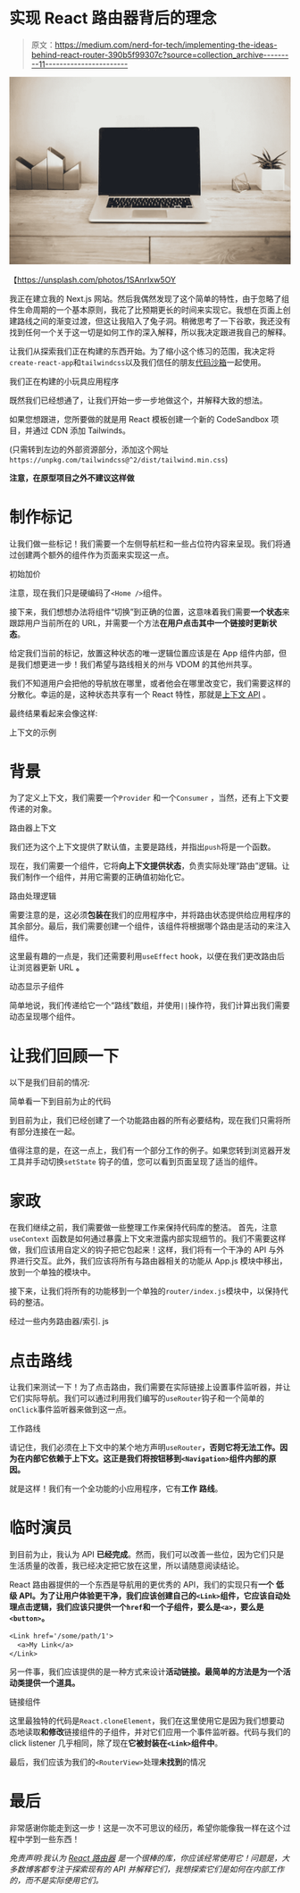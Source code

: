 # 实现 React 路由器背后的理念

> 原文：<https://medium.com/nerd-for-tech/implementing-the-ideas-behind-react-router-390b5f99307c?source=collection_archive---------11----------------------->

![](img/bbc7d773b9936fd18c68e7dfc2e427b7.png)

【https://unsplash.com/photos/1SAnrIxw5OY 

我正在建立我的 Next.js 网站。然后我偶然发现了这个简单的特性，由于忽略了组件生命周期的一个基本原则，我花了比预期更长的时间来实现它。我想在页面上创建路线之间的渐变过渡，但这让我陷入了兔子洞。稍微思考了一下谷歌，我还没有找到任何一个关于这一切是如何工作的深入解释，所以我决定跟进我自己的解释。

让我们从探索我们正在构建的东西开始。为了缩小这个练习的范围，我决定将`create-react-app`和`tailwindcss`以及我们信任的朋友[代码沙箱](https://codesandbox.io)一起使用。

我们正在构建的小玩具应用程序

既然我们已经想通了，让我们开始一步一步地做这个，并解释大致的想法。

如果您想跟进，您所要做的就是用 React 模板创建一个新的 CodeSandbox 项目，并通过 CDN 添加 Tailwinds。

(只需转到左边的外部资源部分，添加这个网址`https://unpkg.com/tailwindcss@^2/dist/tailwind.min.css`)

**注意，在原型项目之外不建议这样做**

# 制作标记

让我们做一些标记！我们需要一个左侧导航栏和一些占位符内容来呈现。我们将通过创建两个额外的组件作为页面来实现这一点。

初始加价

注意，现在我们只是硬编码了`<Home />`组件。

接下来，我们想想办法将组件“切换”到正确的位置，这意味着我们需要**一个状态**来跟踪用户当前所在的 URL，并需要一个方法**在用户点击其中一个链接时更新状态**。

给定我们当前的标记，放置这种状态的唯一逻辑位置应该是在 App 组件内部，但是我们想更进一步！我们希望与路线相关的州与 VDOM 的其他州共享。

我们不知道用户会把他的导航放在哪里，或者他会在哪里改变它，我们需要这样的分散化。幸运的是，这种状态共享有一个 React 特性，那就是[上下文 API](https://reactjs.org/docs/context.html) 。

最终结果看起来会像这样:

上下文的示例

# 背景

为了定义上下文，我们需要一个`Provider` 和一个`Consumer` ，当然，还有上下文要传递的对象。

路由器上下文

我们还为这个上下文提供了默认值，主要是路线，并指出`push`将是一个函数。

现在，我们需要一个组件，它将**向上下文提供状态**，负责实际处理“路由”逻辑。让我们制作一个组件，并用它需要的正确值初始化它。

路由处理逻辑

需要注意的是，这必须**包装在**我们的应用程序中，并将路由状态提供给应用程序的其余部分。最后，我们需要创建一个组件，该组件将根据哪个路由是活动的来注入组件。

这里最有趣的一点是，我们还需要利用`useEffect` hook，以便在我们更改路由后让浏览器更新 URL **。**

动态显示子组件

简单地说，我们传递给它一个“路线”数组，并使用`||`操作符，我们计算出我们需要动态呈现哪个组件。

# 让我们回顾一下

以下是我们目前的情况:

简单看一下到目前为止的代码

到目前为止，我们已经创建了一个功能路由器的所有必要结构，现在我们只需将所有部分连接在一起。

值得注意的是，在这一点上，我们有一个部分工作的例子。如果您转到浏览器开发工具并手动切换`setState` 钩子的值，您可以看到页面呈现了适当的组件。

# 家政

在我们继续之前，我们需要做一些整理工作来保持代码库的整洁。
首先，注意`useContext` 函数是如何通过暴露上下文来泄露内部实现细节的。我们不需要这样做，我们应该用自定义的钩子把它包起来！这样，我们将有一个干净的 API 与外界进行交互。此外，我们应该将所有与路由器相关的功能从 App.js 模块中移出，放到一个单独的模块中。

接下来，让我们将所有的功能移到一个单独的`router/index.js`模块中，以保持代码的整洁。

经过一些内务路由器/索引. js

# 点击路线

让我们来测试一下！为了点击路由，我们需要在实际链接上设置事件监听器，并让它们实际导航。我们可以通过利用我们编写的`useRouter`钩子和一个简单的`onClick`事件监听器来做到这一点。

工作路线

请记住，我们必须在上下文中的某个地方声明`useRouter`**，否则它将无法工作。因为在内部它依赖于上下文。这正是我们将按钮移到`<Navigation>`组件内部的原因。**

就是这样！我们有一个全功能的小应用程序，它有**工作** **路线**。

# 临时演员

到目前为止，我认为 API **已经完成**。然而，我们可以改善一些位，因为它们只是生活质量的改善，我已经决定把它放在这里，所以请随意阅读结论。

React 路由器提供的一个东西是导航用的更优秀的 API，我们的实现只有**一个** **低级 API。为了让用户体验更干净，我们应该创建自己的`<Link>`组件，它应该自动处理点击逻辑，我们应该只提供一个`href`和一个子组件，要么是`<a>`，要么是`<button>`。**

```
<Link href='/some/path/1'>
  <a>My Link</a>
</Link>
```

另一件事，我们应该提供的是一种方式来设计**活动链接。最简单的方法是为一个活动类提供一个道具。**

链接组件

这里最独特的代码是`React.cloneElement`，我们在这里使用它是因为我们想要动态地读取**和修改**链接组件的子组件，并对它们应用一个事件监听器。代码与我们的 click listener 几乎相同，除了现在**它被封装在`<Link>`组件中**。

最后，我们应该为我们的`<RouterView>`处理**未找到**的情况

# 最后

非常感谢你能走到这一步！这是一次不可思议的经历，希望你能像我一样在这个过程中学到一些东西！

*免责声明:我认为* [*React 路由器*](https://reactrouter.com/) *是一个很棒的库，你应该经常使用它！问题是，大多数博客都专注于探索现有的 API 并解释它们，我想探索它们是如何在内部工作的，而不是实际使用它们。*